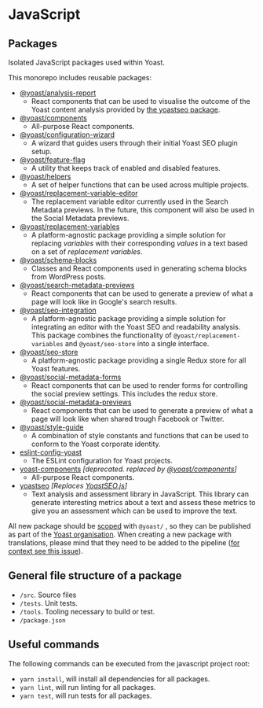 # JavaScript

## Packages

Isolated JavaScript packages used within Yoast.

This monorepo includes reusable packages:

- [@yoast/analysis-report](analysis-report)
  - React components that can be used to visualise the outcome of the Yoast content analysis provided by [the yoastseo package](packages/yoastseo).
- [@yoast/components](components)
  - All-purpose React components.
- [@yoast/configuration-wizard](configuration-wizard)
  - A wizard that guides users through their initial Yoast SEO plugin setup.
- [@yoast/feature-flag](feature-flag)
  - A utility that keeps track of enabled and disabled features.
- [@yoast/helpers](helpers)
  - A set of helper functions that can be used across multiple projects.
- [@yoast/replacement-variable-editor](replacement-variable-editor)
  - The replacement variable editor currently used in the Search Metadata previews. In the future, this component will also be used in the Social Metadata previews.
- [@yoast/replacement-variables](replacement-variables)
  - A platform-agnostic package providing a simple solution for replacing *variables* with their corresponding *values* in a text based on a set of *replacement variables*.
- [@yoast/schema-blocks](schema-blocks)
  - Classes and React components used in generating schema blocks from WordPress posts.
- [@yoast/search-metadata-previews](search-metadata-previews)
  - React components that can be used to generate a preview of what a page will look like in Google's search results.
- [@yoast/seo-integration](seo-integration)
  - A platform-agnostic package providing a simple solution for integrating an editor with the Yoast SEO and readability analysis. This package combines the functionality of `@yoast/replacement-variables` and `@yoast/seo-store` into a single interface.
- [@yoast/seo-store](seo-store)
  - A platform-agnostic package providing a single Redux store for all Yoast features.
- [@yoast/social-metadata-forms](social-metadata-forms)
  - React components that can be used to render forms for controlling the social preview settings. This includes the redux store.
- [@yoast/social-metadata-previews](social-metadata-previews)
  - React components that can be used to generate a preview of what a page will look like when shared trough Facebook or Twitter.
- [@yoast/style-guide](style-guide)
  - A combination of style constants and functions that can be used to conform to the Yoast corporate identity.
- [eslint-config-yoast](eslint)
  - The ESLint configuration for Yoast projects.
- [yoast-components](yoast-components) *[deprecated. replaced by [@yoast/components](packages/components)]*
  - All-purpose React components.
- [yoastseo](yoastseo) *[Replaces [YoastSEO.js](https://github.com/yoast//yoastseo.js)]*
  - Text analysis and assessment library in JavaScript. This library can generate interesting metrics about a text and assess these metrics to give you an assessment which can be used to improve the text.

All new package should be [scoped](https://docs.npmjs.com/misc/scope) with `@yoast/` , so they can be published as part of the [Yoast organisation](https://www.npmjs.com/org/yoast). When creating a new package with translations, please mind that they need to be added to the pipeline ([for context see this issue](https://github.com/Yoast/wordpress-seo/issues/13360)).

## General file structure of a package

- `/src`. Source files
- `/tests`. Unit tests.
- `/tools`. Tooling necessary to build or test.
- `/package.json`

## Useful commands

The following commands can be executed from the javascript project root:

* `yarn install`, will install all dependencies for all packages.
* `yarn lint`, will run linting for all packages.
* `yarn test`, will run tests for all packages.
